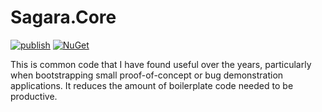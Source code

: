 # Sagara.Core

[![publish](https://github.com/jonsagara/Sagara.Core/actions/workflows/build-and-publish.yml/badge.svg)](https://github.com/jonsagara/Sagara.Core/actions?query=workflow%3Apublish)
[![NuGet](https://img.shields.io/nuget/vpre/Sagara.Core.svg?label=NuGet)](https://www.nuget.org/packages/Sagara.Core/)

This is common code that I have found useful over the years, particularly when bootstrapping small proof-of-concept or bug demonstration applications. It reduces the amount of boilerplate code needed to be productive.
